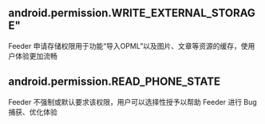 ## android.permission.WRITE_EXTERNAL_STORAGE"
Feeder 申请存储权限用于功能“导入OPML”以及图片、文章等资源的缓存，使用户体验更加流畅

## android.permission.READ_PHONE_STATE
Feeder 不强制或默认要求该权限，用户可以选择性授予以帮助 Feeder 进行 Bug 捕获、优化体验
